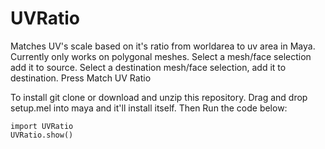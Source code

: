 # UVRatio
Matches UV's scale based on it's ratio from worldarea to uv area in Maya. Currently only works on polygonal meshes. Select a mesh/face selection add it to source. Select a destination mesh/face selection, add it to destination. Press Match UV Ratio

To install git clone or download and unzip this repository. Drag and drop setup.mel into maya and it'll install itself. Then Run the code below:

    import UVRatio
    UVRatio.show()

